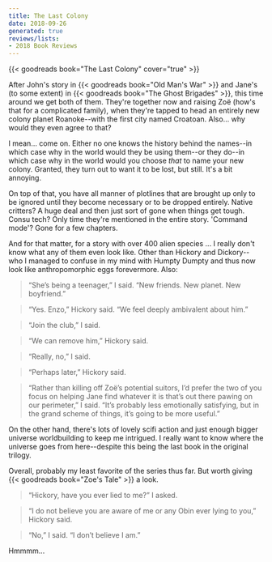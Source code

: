 ```yaml
---
title: The Last Colony
date: 2018-09-26
generated: true
reviews/lists:
- 2018 Book Reviews
---
```

{{< goodreads book="The Last Colony" cover="true" >}}

After John's story in {{< goodreads book="Old Man's War" >}} and Jane's (to some extent) in {{< goodreads book="The Ghost Brigades" >}}, this time around we get both of them. They're together now and raising Zoë (how's that for a complicated family), when they're tapped to head an entirely new colony planet Roanoke--with the first city named Croatoan. Also... why would they even agree to that?  

I mean... come on. Either no one knows the history behind the names--in which case why in the world would they be using them--or they do--in which case why in the world would you choose _that_ to name your new colony. Granted, they turn out to want it to be lost, but still. It's a bit annoying.  

<!--more-->

On top of that, you have all manner of plotlines that are brought up only to be ignored until they become necessary or to be dropped entirely. Native critters? A huge deal and then just sort of gone when things get tough. Consu tech? Only time they're mentioned in the entire story. 'Command mode'? Gone for a few chapters.  

And for that matter, for a story with over 400 alien species ... I really don't know what any of them even look like. Other than Hickory and Dickory-- who I managed to confuse in my mind with Humpty Dumpty and thus now look like anthropomorphic eggs forevermore. Also:  

> “She’s being a teenager,” I said. “New friends. New planet. New boyfriend.”  

> “Yes. Enzo,” Hickory said. “We feel deeply ambivalent about him.”  

> “Join the club,” I said.  

> “We can remove him,” Hickory said.  

> “Really, no,” I said.  

> “Perhaps later,” Hickory said.  

> “Rather than killing off Zoë’s potential suitors, I’d prefer the two of you focus on helping Jane find whatever it is that’s out there pawing on our perimeter,” I said. “It’s probably less emotionally satisfying, but in the grand scheme of things, it’s going to be more useful.”  

On the other hand, there's lots of lovely scifi action and just enough bigger universe worldbuilding to keep me intrigued. I really want to know where the universe goes from here--despite this being the last book in the original trilogy.  

Overall, probably my least favorite of the series thus far. But worth giving {{< goodreads book="Zoe's Tale" >}} a look.  

> “Hickory, have you ever lied to me?” I asked.  

> “I do not believe you are aware of me or any Obin ever lying to you,” Hickory said.  

> “No,” I said. “I don’t believe I am.”  

Hmmmm...


